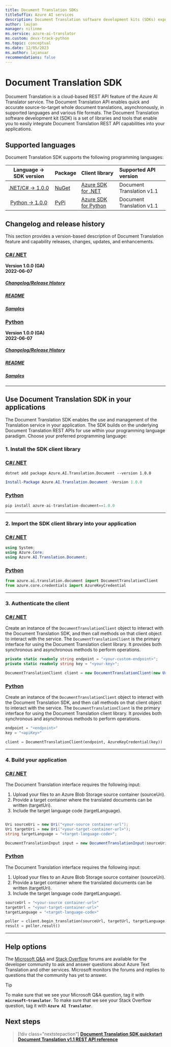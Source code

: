 ```yaml
---
title: Document Translation SDKs
titleSuffix: Azure AI services
description: Document Translation software development kits (SDKs) expose Document Translation features and capabilities, using C#, Java, JavaScript, and Python programming language.
author: laujan
manager: nitinme
ms.service: azure-ai-translator
ms.custom: devx-track-python
ms.topic: conceptual
ms.date: 12/05/2023
ms.author: lajanuar
recommendations: false
---
```


<!-- markdownlint-disable MD024 -->
<!-- markdownlint-disable MD036 -->
<!-- markdownlint-disable MD001 -->
<!-- markdownlint-disable MD051 -->

# Document Translation SDK

Document Translation is a cloud-based REST API feature of the Azure AI Translator service. The Document Translation API enables quick and accurate source-to-target whole document translations, asynchronously, in supported languages and various file formats. The Document Translation software development kit (SDK) is a set of libraries and tools that enable you to easily integrate Document Translation REST API capabilities into your applications.

## Supported languages

Document Translation SDK supports the following programming languages:

| Language → SDK version | Package|Client library| Supported API version|
|:----------------------:|:----------|:----------|:-------------|
|[.NET/C# → 1.0.0](https://azuresdkdocs.blob.core.windows.net/$web/dotnet/Azure.AI.Translation.Document/1.0.0/index.html)| [NuGet](https://www.nuget.org/packages/Azure.AI.Translation.Document) | [Azure SDK for .NET](/dotnet/api/overview/azure/AI.Translation.Document-readme?view=azure-dotnet&preserve-view=true) | Document Translation v1.1|
|[Python → 1.0.0](https://azuresdkdocs.blob.core.windows.net/$web/python/azure-ai-translation-document/1.0.0/index.html)|[PyPi](https://pypi.org/project/azure-ai-translation-document/1.0.0/)|[Azure SDK for Python](/python/api/overview/azure/ai-translation-document-readme?view=azure-python&preserve-view=true)|Document Translation v1.1|

## Changelog and release history

This section provides a version-based description of Document Translation feature and capability releases, changes, updates, and enhancements.

### [C#/.NET](#tab/csharp)

**Version 1.0.0 (GA)** </br>
**2022-06-07**

##### [**Changelog/Release History**](https://github.com/Azure/azure-sdk-for-net/blob/Azure.AI.Translation.Document_1.0.0/sdk/translation/Azure.AI.Translation.Document/CHANGELOG.md)

##### [README](https://github.com/Azure/azure-sdk-for-net/blob/Azure.AI.Translation.Document_1.0.0/sdk/translation/Azure.AI.Translation.Document/README.md)

##### [Samples](https://github.com/Azure/azure-sdk-for-net/tree/Azure.AI.Translation.Document_1.0.0/sdk/translation/Azure.AI.Translation.Document/samples)

### [Python](#tab/python)

**Version 1.0.0 (GA)** </br>
**2022-06-07**

##### [**Changelog/Release History**](https://github.com/Azure/azure-sdk-for-python/blob/azure-ai-translation-document_1.0.0/sdk/translation/azure-ai-translation-document/CHANGELOG.md)

##### [README](https://github.com/Azure/azure-sdk-for-python/blob/azure-ai-translation-document_1.0.0/sdk/translation/azure-ai-translation-document/README.md)

##### [Samples](https://github.com/Azure/azure-sdk-for-python/tree/azure-ai-translation-document_1.0.0/sdk/translation/azure-ai-translation-document/samples)

---

## Use Document Translation SDK in your applications

The Document Translation SDK enables the use and management of the Translation service in your application. The SDK builds on the underlying Document Translation REST APIs for use within your programming language paradigm. Choose your preferred programming language:

### 1. Install the SDK client library

### [C#/.NET](#tab/csharp)

```dotnetcli
dotnet add package Azure.AI.Translation.Document --version 1.0.0
```

```powershell
Install-Package Azure.AI.Translation.Document -Version 1.0.0
```

### [Python](#tab/python)

```python
pip install azure-ai-translation-document==1.0.0
```

---

### 2. Import the SDK client library into your application

### [C#/.NET](#tab/csharp)

```csharp
using System;
using Azure.Core;
using Azure.AI.Translation.Document;
```

### [Python](#tab/python)

```python
from azure.ai.translation.document import DocumentTranslationClient
from azure.core.credentials import AzureKeyCredential
```

---

### 3. Authenticate the client

### [C#/.NET](#tab/csharp)

Create an instance of the `DocumentTranslationClient` object to interact with the Document Translation SDK, and then call methods on that client object to interact with the service. The `DocumentTranslationClient` is the primary interface for using the Document Translation client library. It provides both synchronous and asynchronous methods to perform operations.

```csharp
private static readonly string endpoint = "<your-custom-endpoint>";
private static readonly string key = "<your-key>";

DocumentTranslationClient client = new DocumentTranslationClient(new Uri(endpoint), new AzureKeyCredential(key));

```

### [Python](#tab/python)

Create an instance of the `DocumentTranslationClient` object to interact with the Document Translation SDK, and then call methods on that client object to interact with the service. The `DocumentTranslationClient` is the primary interface for using the Document Translation client library. It provides both synchronous and asynchronous methods to perform operations.

```python
endpoint = "<endpoint>"
key = "<apiKey>"

client = DocumentTranslationClient(endpoint, AzureKeyCredential(key))

```

---

### 4. Build your application

### [C#/.NET](#tab/csharp)

The Document Translation interface requires the following input:

1. Upload your files to an Azure Blob Storage source container (sourceUri).
1. Provide a target container where the translated documents can be written (targetUri).
1. Include the target language code (targetLanguage).

```csharp

Uri sourceUri = new Uri("<your-source container-url");
Uri targetUri = new Uri("<your-target-container-url>");
string targetLanguage = "<target-language-code>";

DocumentTranslationInput input = new DocumentTranslationInput(sourceUri, targetUri, targetLanguage)
```

### [Python](#tab/python)

The Document Translation interface requires the following input:

1. Upload your files to an Azure Blob Storage source container (sourceUri).
1. Provide a target container where the translated documents can be written (targetUri).
1. Include the target language code (targetLanguage).

```python
sourceUrl = "<your-source container-url>"
targetUrl = "<your-target-container-url>"
targetLanguage = "<target-language-code>"

poller = client.begin_translation(sourceUrl, targetUrl, targetLanguage)
result = poller.result()

```

---

## Help options

The [Microsoft Q&A](/answers/tags/132/azure-translator) and [Stack Overflow](https://stackoverflow.com/questions/tagged/microsoft-translator) forums are available for the developer community to ask and answer questions about Azure Text Translation and other services. Microsoft monitors the forums and replies to questions that the community has yet to answer.

> [!TIP]
> To make sure that we see your Microsoft Q&A question, tag it with **`microsoft-translator`**.
> To make sure that we see your Stack Overflow question, tag it with **`Azure AI Translator`**.
>

## Next steps

>[!div class="nextstepaction"]
> [**Document Translation SDK quickstart**](quickstarts/document-translation-sdk.md) [**Document Translation v1.1 REST API reference**](reference/rest-api-guide.md)
